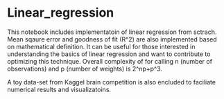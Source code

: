 # Linear_regression
This notebook includes implementatoin of linear regression from sctrach. Mean sqaure error and goodness of fit (R^2) are also implemented 
based on mathematical definition.
It can be useful for those interested in understanding the basics of linear regression and want to contribute to optimizing this technique.
Overall complexity of for calling n (number of observations) and p (number of weights) is 2^np+p^3. 

A toy data-set from Kaggel brain competition is also encluded to faciliate numerical results and visualizatoins.
